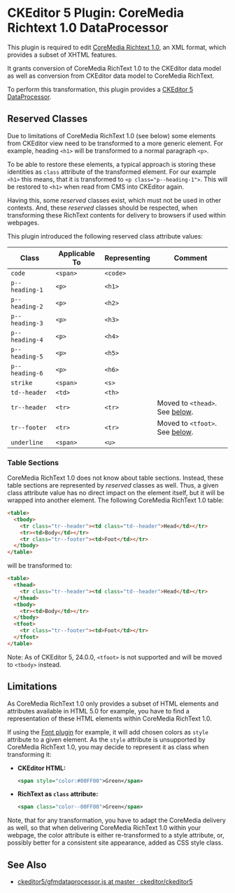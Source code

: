# CKEditor 5 Plugin: CoreMedia Richtext 1.0 DataProcessor

This plugin is required to edit
[CoreMedia Richtext 1.0](coremedia-richtext-1.0.dtd),
an XML format, which provides a subset of XHTML features.

It grants conversion of CoreMedia RichText 1.0 to the CKEditor data model
as well as conversion from CKEditor data model to CoreMedia RichText.

To perform this transformation, this plugin provides a
[CKEditor 5 DataProcessor](https://ckeditor.com/docs/ckeditor5/latest/api/module_engine_dataprocessor_dataprocessor-DataProcessor.html).

## Reserved Classes

Due to limitations of CoreMedia RichText 1.0 (see below) some elements from
CKEditor view need to be transformed to a more generic element. For example,
heading `<h1>` will be transformed to a normal paragraph `<p>`.

To be able to restore these elements, a typical approach is storing these
identities as `class` attribute of the transformed element. For our example
`<h1>` this means, that it is transformed to `<p class="p--heading-1">`. This
will be restored to `<h1>` when read from CMS into CKEditor again.

Having this, some _reserved_ classes exist, which must not be used in other
contexts. And, these _reserved_ classes should be respected, when transforming
these RichText contents for delivery to browsers if used within webpages.

This plugin introduced the following reserved class attribute values:

| Class          | Applicable To | Representing | Comment                                           |
| -------------- | ------------- | ------------ | ------------------------------------------------- |
| `code`         | `<span>`      | `<code>`     |                                                   |
| `p--heading-1` | `<p>`         | `<h1>`       |                                                   |
| `p--heading-2` | `<p>`         | `<h2>`       |                                                   |
| `p--heading-3` | `<p>`         | `<h3>`       |                                                   |
| `p--heading-4` | `<p>`         | `<h4>`       |                                                   |
| `p--heading-5` | `<p>`         | `<h5>`       |                                                   |
| `p--heading-6` | `<p>`         | `<h6>`       |                                                   |
| `strike`       | `<span>`      | `<s>`        |                                                   |
| `td--header`   | `<td>`        | `<th>`       |                                                   |
| `tr--header`   | `<tr>`        | `<tr>`       | Moved to `<thead>`. See [below](#table_sections). |
| `tr--footer`   | `<tr>`        | `<tr>`       | Moved to `<tfoot>`. See [below](#table_sections). |
| `underline`    | `<span>`      | `<u>`        |                                                   |

### Table Sections
<a id="table_sections"></a>

CoreMedia RichText 1.0 does not know about table sections. Instead, these
table sections are represented by _reserved_ classes as well. Thus, a given
class attribute value has no direct impact on the element itself, but it
will be wrapped into another element. The following CoreMedia RichText 1.0
table:

```html
<table>
  <tbody>
    <tr class="tr--header"><td class="td--header">Head</td></tr>
    <tr><td>Body</td></tr>
    <tr class="tr--footer"><td>Foot</td></tr>
  </tbody>
</table>
```

will be transformed to:

```html
<table>
  <thead>
    <tr class="tr--header"><td class="td--header">Head</td></tr>
  </thead>
  <tbody>
    <tr><td>Body</td></tr>
  </tbody>
  <tfoot>
    <tr class="tr--footer"><td>Foot</td></tr>
  </tfoot>
</table>
```

Note: As of CKEditor 5, 24.0.0, `<tfoot>` is not supported and will be moved
to `<tbody>` instead.

## Limitations

As CoreMedia RichText 1.0 only provides a subset of HTML elements and attributes
available in HTML 5.0 for example, you have to find a representation of these
HTML elements within CoreMedia RichText 1.0.

If using the
[Font plugin](https://ckeditor.com/docs/ckeditor5/latest/features/font.html)
for example, it will add chosen colors as `style` attribute to a given element.
As the `style` attribute is unsupported by CoreMedia RichText 1.0, you may
decide to represent it as class when transforming it:

* **CKEditor HTML:**

    ```xml
    <span style="color:#00FF00">Green</span>
    ```
  
* **RichText as `class` attribute:**

    ```xml
    <span class="color--00FF00">Green</span>
    ```

Note, that for any transformation, you have to adapt the CoreMedia delivery as
well, so that when delivering CoreMedia RichText 1.0 within your webpage, the
color attribute is either re-transformed to a style attribute, or, possibly
better for a consistent site appearance, added as CSS style class.

## See Also

* [ckeditor5/gfmdataprocessor.js at master · ckeditor/ckeditor5](https://github.com/ckeditor/ckeditor5/blob/master/packages/ckeditor5-markdown-gfm/src/gfmdataprocessor.js)
